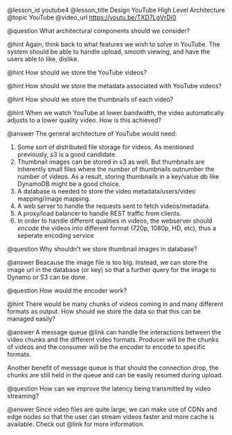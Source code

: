 @lesson_id
youtube4
@lesson_title
Design YouTube High Level Architecture
@topic
YouTube
@video_url
https://youtu.be/TXD7LgVrDi0

@question
What architectural components should we consider?

@hint
Again, think back to what features we wish to solve in YouTube. The system should be able to handle upload, smooth viewing, and have the users able to like, dislike.

@hint
How should we store the YouTube videos?

@hint
How should we store the metadata associated with YouTube videos?

@hint
How should we store the thumbnails of each video?

@hint
When we watch YouTube at lower bandwidth, the video automatically adjusts to a lower quality video. How is this achieved?

@answer
The general architecture of YouTube would need:

1. Some sort of distributed file storage for videos. As mentioned previously, s3 is a good candidate. 
2. Thumbnail images can be stored in s3 as well. But thumbnails are inherently small files where the number of thumbnails outnumber the number of videos. As a result, storing thumbnails in a key/value db like DynamoDB might be a good choice.
3. A database is needed to store the video metadata/users/video mapping/image mapping. 
4. A web server to handle the requests sent to fetch videos/metadata. 
5. A proxy/load balancer to handle REST traffic from clients.
6. In order to handle different qualities in videos, the webserver should _encode_ the videos into different format (720p, 1080p, HD, etc), thus a seperate encoding service

@question
Why shouldn't we store thumbnail images in database?

@answer
Beacause the image file is too big. Instead, we can store the image url in the database (or key) so that a further query for the image to Dynamo or S3 can be done.

@question
How would the encoder work?

@hint
There would be many chunks of videos coming in and many different formats as output. How should we store the data so that this can be managed easily?

@answer
A message queue @link[](mq1) can handle the interactions between the video chunks and the different video formats. Producer will be the chunks of videos and the consumer will be the encoder to encode to specific formats.

Another benefit of message queue is that should the connection drop, the chunks are still held in the queue and can be easily resumed during upload.

@question
How can we improve the latency being transmitted by video streaming?

@answer
Since video files are quite large, we can make use of CDNs and edge nodes so that the user can stream videos faster and more cache is available. Check out @link[](cdn1) for more information.
